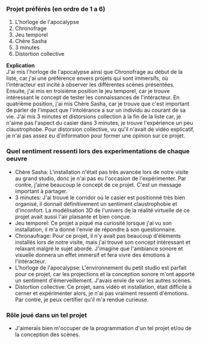 ### Projet préférés (en ordre de 1 a 6)
1. L'horloge de l'apocalypse
2. Chronofrage
3. Jeu temporel
4. Chère Sasha
5. 3 minutes
6. Distortion collective

**Explication** <br>
J'ai mis l'horloge de l'apocalypse ainsi que Chronofrage au début de la liste, car j'ai une préférence envers projets qui sont immersifs, où l'intéracteur est incité à observer les différentes scènes présentées. Ensuite, j'ai mis en troisième position le jeu temporel, car je trouve intéressant le concept de tester les connaissances de l'intéracteur. En quatrième position, j'ai mis Chère Sasha, car je trouve que c'est important de parler de l'impact que l'intolérance a sur un individu au courant de sa vie. J'ai mis 3 minutes et distorsions collection à la fin de la liste car, je n'aime pas l'aspect du casier dans 3 minutes, je trouve l'expérience un peu claustrophobe. Pour distorsion collective, vu qu'il n'avait de vidéo explicatif, je n'ai pas assez eu d'information pour former une opinion sur ce projet. 

### Quel sentiment ressenti lors des experimentations de chaque oeuvre 
* Chère Sasha: L'installation n'était pas très avancée lors de notre visite au grand studio, donc je n'ai pas eu l'occasion de l'expérimenter. Par contre, j'aime beaucoup le concept de ce projet. C'est un message important à partager. 
* 3 minutes: J'ai trouvé le corridor où le casier est positionné très bien organisé, il donnait définitivement un sentiment claustrophobie et d'inconfort. La modélisation 3D de l'univers de la réalité virtuelle de ce projet avait aussi l'air plaisante et bien conçue. 
* Jeu temporel: Ce projet a piqué ma curiosité lorsque j'ai vu son installation, il m'a donné l'envie de répondre à son questionnaire. 
* Chronaufrage: Pour ce projet, il n'y avait pas beaucoup d'éléments installés lors de notre visite, mais j'ai trouvé son concept intéressant et relaxant malgré le sujet abordé. J'imagine que l'ambiance sonore et visuelle donnera un effet immersif et fera vivre des émotions à l'intéracteur. 
* L'horloge de l'apocalypse: L'environnement du petit studio est parfait pour ce projet, car les projections et la conception sonore m'ont apporté un sentiment d'émerveillement. J'avais envie de voir les autres scènes. 
* Distortion collective: Ce projet, sans vidéo et installation, était difficile à cerner et expérimenter alors, je n'ai pas vraiment ressenti d'émotions. Par contre, je peux certifier qu'il m'a rendue curieuse. 

### Rôle joué dans un tel projet
* J'aimerais bien m'occuper de la programmation d'un tel projet et/ou de la conception des scènes. 
